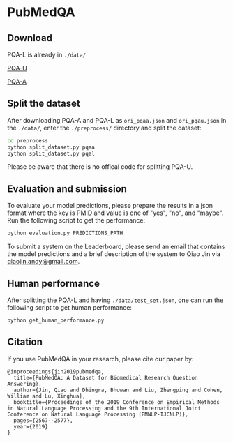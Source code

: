 # PubMedQA

## Download
PQA-L is already in `./data/`

[PQA-U](https://drive.google.com/open?id=1RsGLINVce-0GsDkCLDuLZmoLuzfmoCuQ)

[PQA-A](https://drive.google.com/open?id=15v1x6aQDlZymaHGP7cZJZZYFfeJt2NdS)

## Split the dataset
After downloading PQA-A and PQA-L as `ori_pqaa.json` and `ori_pqau.json` in the `./data/`, enter the `./preprocess/` directory and split the dataset:

```bash
cd preprocess
python split_dataset.py pqaa
python split_dataset.py pqal
```

Please be aware that there is no offical code for splitting PQA-U.

## Evaluation and submission
To evaluate your model predictions, please prepare the results in a json format where the key is PMID and value is one of "yes", "no", and "maybe". Run the following script to get the performance:

```bash
python evaluation.py PREDICTIONS_PATH
```

To submit a system on the Leaderboard, please send an email that contains the model predictions and a brief description of the system to Qiao Jin via [qiaojin.andy@gmail.com](mailto:qiaojin.andy@gmail.com).


## Human performance
After splitting the PQA-L and having `./data/test_set.json`, one can run the following script to get human performance:

```bash
python get_human_performance.py
```

## Citation
If you use PubMedQA in your research, please cite our paper by:
```
@inproceedings{jin2019pubmedqa,
  title={PubMedQA: A Dataset for Biomedical Research Question Answering},
  author={Jin, Qiao and Dhingra, Bhuwan and Liu, Zhengping and Cohen, William and Lu, Xinghua},
  booktitle={Proceedings of the 2019 Conference on Empirical Methods in Natural Language Processing and the 9th International Joint Conference on Natural Language Processing (EMNLP-IJCNLP)},
  pages={2567--2577},
  year={2019}
}
```
